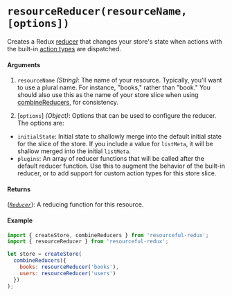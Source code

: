# `resourceReducer(resourceName, [options])`

Creates a Redux [reducer](http://redux.js.org/docs/basics/Reducers.html) that
changes your store's state when actions with the built-in
[action types](action-types.md) are dispatched.

#### Arguments

1. `resourceName` *(String)*: The name of your resource. Typically, you'll want
  to use a plural name. For instance, "books," rather than "book." You should
  also use this as the name of your store slice when using
  [combineReducers](http://redux.js.org/docs/api/combineReducers.html), for
  consistency.

2. [`options`] *(Object)*: Options that can be used to configure the reducer.
  The options are:
  - `initialState`: Initial state to shallowly merge into the default initial
    state for the slice of the store. If you include a value for `listMeta`, it
    will be shallow merged into the initial `listMeta`.
  - `plugins`: An array of reducer functions that will be called after the
    default reducer function. Use this to augment the behavior of the built-in
    reducer, or to add support for custom action types for this store slice.

#### Returns

([*`Reducer`*](http://redux.js.org/docs/basics/Reducers.html)): A reducing
function for this resource.

#### Example

```js
import { createStore, combineReducers } from 'resourceful-redux';
import { resourceReducer } from 'resourceful-redux';

let store = createStore(
  combineReducers({
    books: resourceReducer('books'),
    users: resourceReducer('users')
  })
);
```

